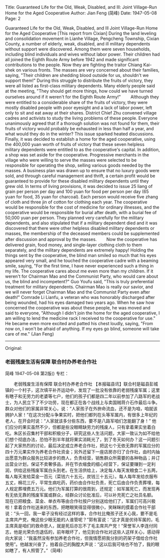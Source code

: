 Title: Guaranteed Life for the Old, Weak, Disabled, and Ill: Joint Village-Run Home for the Aged Cooperative
Author: Jian Feng (简峰)
Date: 1947-05-08
Page: 2

Guaranteed Life for the Old, Weak, Disabled, and Ill
Joint Village-Run Home for the Aged Cooperative
[This report from Cixian] During the land leveling and consolidation movement in Lianhe Village, Pengcheng Township, Cixian County, a number of elderly, weak, disabled, and ill military dependents without support were discovered. Among them were seven households, including blind individuals and wives without labor power. Their children had all joined the Eighth Route Army before 1942 and made significant contributions to the people. Now they are fighting the traitor Chiang Kai-shek on various fronts. The masses are very concerned about their families, saying, "Their children are shedding blood outside for us, shouldn't we support them!" During this struggle to distribute the fruits of victory, they were all listed as first-class military dependents. Many elderly people said at the meeting, "They should get more things, how could we have turned ourselves around if it weren't for the Eighth Route Army!"
　　Although they were entitled to a considerable share of the fruits of victory, they were mostly disabled people with poor eyesight and a lack of labor power, left only to sit and eat away at their shares. District Chief Zhu convened village cadres and activists to study the living problems of these people. Everyone unanimously agreed that if a thorough solution was not found for them, their fruits of victory would probably be exhausted in less than half a year, and what would they do in the winter? This issue sparked heated discussions. Finally, it was decided to establish a home for the aged cooperative, using the 400,000 yuan worth of fruits of victory that these seven helpless military dependents were entitled to as the cooperative's capital. In addition, a shop was set aside for the cooperative. Progressive merchants in the village who were willing to serve the masses were selected to be responsible for operating the shop, selling various goods needed by the masses. A business plan was drawn up to ensure that no luxury goods were sold, and through careful management and thrift, a certain profit would be guaranteed to provide for these disabled military dependents until they grew old. In terms of living provisions, it was decided to issue 25 liang of grain per person per day and 100 yuan for food per person per day (65 yuan for food, 35 yuan for charcoal). Each person would receive five zhang of cloth and three jin of cotton for clothing each year. The cooperative would be responsible for the cost of medicine for ordinary illnesses, and the cooperative would be responsible for burial after death, with a burial fee of 50,000 yuan per person. They planned very carefully for the military dependents, and also stipulated that if a military dependent died and it was discovered that there were other helpless disabled military dependents or masses, the membership of the deceased members could be supplemented after discussion and approval by the masses.
　　Now the cooperative has delivered grain, food money, and single-layer clothing cloth to them separately, and the military dependents are extremely happy! Holding the things sent by the cooperative, the blind man smiled so much that his eyes appeared very small, and he touched the cooperative cadre with a beaming smile, saying, "For the first time, I have never experienced such a thing in my life. The cooperative cares about me even more than my children. If it weren't for Chairman Mao and the Communist Party, who would care about us, the blind and incompetent?" Guo Youfu said, "This is truly preferential treatment for military dependents. Chairman Mao is really our savior, and we will never forget Chairman Mao and the Communist Party even after death!" Comrade Li Lianfu, a veteran who was honorably discharged after being wounded, had his eyes damaged two years ago. When he saw how concerned the cooperative was about these people, he was moved and said to everyone, "Although I didn't join the home for the aged cooperative, I am willing to lend the medicine rack I received to the cooperative for use." He became even more excited and patted his chest loudly, saying, "From now on, I won't be afraid of anything. If my eyes go blind, someone will take care of me." (Jian Feng)



<hr /> 

Original: 


### 老弱残废生活有保障  联合村办养老合作社
简峰
1947-05-08
第2版()
专栏：

　　老弱残废生活有保障
    联合村办养老合作社
    【本报磁县讯】联合村是磁县彭城镇的一个村子，这次填平补齐运动中，发现了一批没有依靠的老弱残废军属；这里有瞎子和无劳力的老婆等七户，他们的孩子们都是四二年以前参加了八路军的老战士，为人民立下了不少功劳，现在都正在各个战线上与卖国贼蒋介石作最后斗争。群众对他们的家属非常关心，说：“人家孩子在外拚命流血，还不是为咱，咱就该拥护人家！”在这次分配斗争果实时，把他们都列在头等军属内，有很多上年纪的老人，在开会时说：“人家就该多分些东西，要不是八路军咱们怎能翻了身！”
    他们应分的果实虽然不少，但都是些没眼睛缺劳力的残废人，只有拿着果实坐着白吃。朱区长召集村干部和积极分子，研究这些人生活问题，大家一致认为如不给他们想个彻底办法，恐怕不到半年就将果实消耗光了，到了冬天如何办？这一问题引起了大家热烈的讨论，最后决定成立养老合作社，把这七个无依无靠的军属应分的四十万元果实作为养老合作社资金；另外还留下一座店房亦归了合作社，由村内抽出愿意为群众服务比较进步的商人，负责经营，销售群众所需要的各种物品；并订出营业计划，保证不卖奢侈品，并在节衣缩食的细心经营下，保证要赚到一定利润，供给这些残废军属白头到老。在生活供给上，决定每人每天发粮食二十五两，每人每天发给菜金一百元（菜钱六十五元，炭钱三十五元）。每人每年发给衣服布五丈，棉花三斤，平常生病吃药，药价由合作社负责，死亡后由合作负责葬埋，每人规定葬埋费五万元。他们为军属打算的很周到，还规定：如军属死亡，而发现再有无依无靠的残废军属或群众，经群众讨论批准后，可以补充死亡之社员名额。
    现在已把粮食、菜金、单衣布等由合作社按户分别送给他们了，军属们可高兴极啦！拿着合作社送来的东西，把瞎眼笑得显得很微小，笑眯眯的摸着合作社干部说：“头一回，我一辈子没有经过这样的事，合作社比俺孩子还关心我，要不是毛主席共产党，俺这些少眼无能的人谁管呢？”郭有富说：“这才真是优待军属的，毛主席真是咱们的救命恩人，就是死后亦忘不了毛主席共产党！”荣誉军人李连付同志，他是光荣负伤退伍的，前年眼坏了，他见到合作社对这些人这样关心，感动得向大家说：“我虽然没有参加养老合作社，但我情愿把我分到的药架子借给合作社使用”。他越发兴奋了，拍着自己的胸膛大声说：“这以后我可啥也不怕了，我的眼如瞎了，有人照管了。”（简峰）
